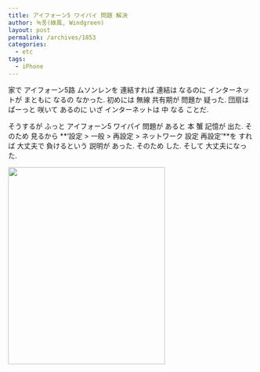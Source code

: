 ```yaml
---
title: アイフォーン5 ワイパイ 問題 解決
author: 녹풍(綠風, Windgreen)
layout: post
permalink: /archives/1853
categories:
  - etc
tags:
  - iPhone
---
```

家で アイフォーン5路 ムソンレンを 連結すれば 連結は なるのに インターネットが まともに なるの なかった. 初めには 無線 共有期が 問題か 疑った. 団扇は ぱーっと 咲いて あるのに いざ インターネットは 中 なる ことだ.

そうするが ふっと アイフォーン5 ワイパイ 問題が あると 本 蟹 記憶が 出た. そのため 見るから **‘設定 > 一般 > 再設定 > ネットワーク 設定 再設定’**を すれば 大丈夫で 負けるという 説明が あった. そのため した. そして 大丈夫になった.

<img class="aligncenter" alt="" src="http://dl.dropbox.com/u/15546257/blog/mytory/iphone5-WiFi-problem.png" width="320" height="402" />